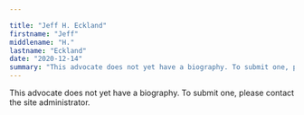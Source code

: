 ```yaml
---

title: "Jeff H. Eckland"
firstname: "Jeff"
middlename: "H."
lastname: "Eckland"
date: "2020-12-14"
summary: "This advocate does not yet have a biography. To submit one, please contact the site administrator."
---
```

This advocate does not yet have a biography. To submit one, please contact the site administrator.

